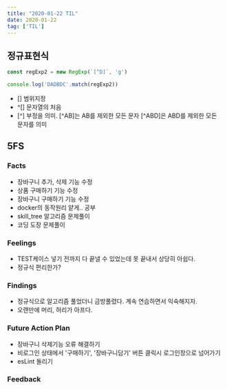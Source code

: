 ```yaml
---
title: "2020-01-22 TIL"
date: 2020-01-22
tag: ['TIL']
---
```


## 정규표현식

```javascript
const regExp2 = new RegExp(`[^D]`, 'g')

console.log('DADBDC'.match(regExp2))
```

- [] 범위지정
- ^[] 문자열의 처음
- [^] 부정을 의미. [^AB]는 AB를 제외한 모든 문자 [^ABD]은 ABD를 제외한 모든 문자를 의미

## 5FS

### Facts

- 장바구니 추가, 삭제 기능 수정
- 상품 구매하기 기능 수정
- 장바구니 구매하기 기능 수정
- docker의 동작원리 얕게.. 공부
- skill_tree 알고리즘 문제풀이
- 코딩 도장 문제풀이

### Feelings

- TEST케이스 넣기 전까지 다 끝낼 수 있었는데 못 끝내서 상당히 아쉽다.
- 정규식 편리한가?

### Findings

- 정규식으로 알고리즘 풀었더니 금방풀렸다. 계속 연습하면서 익숙해지자.
- 오랜만에 머리, 허리가 아프다.

### Future Action Plan

- 장바구니 삭제기능 오류 해결하기
- 비로그인 상태에서 '구매하기', '장바구니담기' 버튼 클릭시 로그인창으로 넘어가기
- esLint 돌리기

### Feedback
